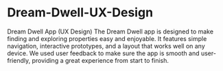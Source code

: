 # Dream-Dwell-UX-Design
Dream Dwell App (UX Design)
           The Dream Dwell app is designed to make finding and exploring properties easy and enjoyable. It features simple navigation, interactive prototypes, and a layout that works well on any device. We used user feedback to make sure the app is smooth and user-friendly, providing a great experience from start to finish.
